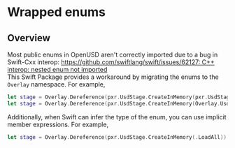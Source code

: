 # Wrapped enums

## Overview
Most public enums in OpenUSD aren't correctly imported due to a bug in Swift-Cxx interop: [https://github.com/swiftlang/swift/issues/62127: C++ interop: nested enum not imported](https://github.com/swiftlang/swift/issues/62127)  
This Swift Package provides a workaround by migrating the enums to the `Overlay` namespace. For example,

```swift
let stage = Overlay.Dereference(pxr.UsdStage.CreateInMemory(pxr.UsdStage.LoadAll)) // error: can't find pxr.UsdStage.LoadAll
let stage = Overlay.Dereference(pxr.UsdStage.CreateInMemory(Overlay.UsdStage.LoadAll)) // success: finds Overlay.UsdStage.LoadAll
```

Additionally, when Swift can infer the type of the enum, you can use implicit member expressions. For example,
```swift
let stage = Overlay.Dereference(pxr.UsdStage.CreateInMemory(.LoadAll)) // success: infers pxr.UsdStage.LoadAll
```
